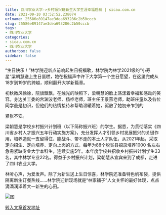 ```yaml
---
title: 四川农业大学->乡村振兴班新生大学生涯幸福启航 | sicau.com.cn
date: 2021-09-10 03:52:52.238074
urlname: 25586e89147ae3dea693286c2b50cccb
slug: 25586e89147ae3dea693286c2b50cccb
tags: 
- 四川农业大学
categories:
- sicau.com.cn
- 四川农业大学
authorbox: false
sidebar: false
---
```

“生日快乐！”林学院迎新点前响起生日祝福歌，林学院为林学2021级的“小寿星”梁朝慧送上生日蛋糕，她在祝福声中许下大学第一个生日愿望，在这里完成从18岁到19岁的跨越，顺利翻开大学新篇章。

初秋微风徐徐，院旗飘飘，在烛光的映照下，梁朝慧的脸上荡漾着幸福和感动的笑容。身边关工委的宫渊波老师、杨桦老师，班主任王景燕老师，助班庄童以及各位同学虽是初识，但他们的热情接待和帮助温暖着她，驱散了她初来乍到的
<!--more-->
紧张不安。

梁朝慧是学校乡村振兴计划班（以下简称振兴班）的学生。据悉，为贯彻落实《四川省乡村人才振兴五年行动实施方案》，充分发挥人才引领乡村发展振兴的关键作用，培养造就一支留得住、能战斗、带不走的本土人才队伍，从2021年起，采取定向招生、定向培养、定向上岗的方式，每年为88个脱贫县招录培养1000 名左右急需紧缺专业大学本科生，连续实施5年。本年度学校共招收乡村振兴计划学生33名，其中林学专业22名。得益于乡村振兴计划，梁朝慧从宜宾来到了成都，走进了四川农业大学。

林听心声，为爱发声。除了为新生送上生日惊喜，林学院还准备特色帆布袋，提供隔离新生订餐热线……林学院迎新现场就是“林家铺子”人文关怀的最好体现，点点滴滴润泽着大一新生的心田。

![图](https://news.sicau.edu.cn/__local/5/00/F2/D1E7C674461C70BE775587145BE_D625A519_14135.jpg)

[转入文章首发地址](https://news.sicau.edu.cn/info/1078/64170.htm)